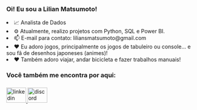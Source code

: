<h3 align="left">Oi! Eu sou a Lilian Matsumoto!</h3>

  <li> 📈 Analista de Dados</li>
  <li> ⚙️ Atualmente, realizo projetos com Python, SQL e Power BI.</li>
  <li> 📫 E-mail para contato: liliansmatsumoto@gmail.com</li>
  <li> ❤️ Eu adoro jogos, principalmente os jogos de tabuleiro ou console... e sou fã de desenhos japoneses (animes)!</li>
  <li> ❤️ Também adoro viajar, andar bicicleta e fazer trabalhos manuais!</li>


###

<h3 align="left">Você também me encontra por aqui:</h3>

###

<div align="left">
  <a href="https://www.linkedin.com/in/lilian-matsumoto/" target="_blank">
    <img src="https://raw.githubusercontent.com/maurodesouza/profile-readme-generator/master/src/assets/icons/social/linkedin/default.svg" width="52" height="40" alt="linkedin logo"  />
  </a>
  <a href="Lilian Matsumoto#0130" target="_blank">
    <img src="https://raw.githubusercontent.com/maurodesouza/profile-readme-generator/master/src/assets/icons/social/discord/default.svg" width="52" height="40" alt="discord logo"  />
  </a>
</div>

